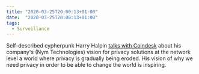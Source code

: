```yaml
---
title: "2020-03-25T20:00:13+01:00"
date:  "2020-03-25T20:00:13+01:00"
tags:
  - Surveillance
---
```


Self-described cypherpunk Harry Halpin [talks with Coindesk](https://web.archive.org/web/20200125163203/https://www.coindesk.com/cypherpunk-harry-halpin-takes-on-davos) about his company's (Nym Technologies) vision for privacy solutions at the network level a world where privacy is gradually being eroded. His vision of why we need privacy in order to be able to change the world is inspiring.
